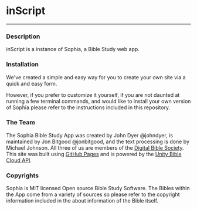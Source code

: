 # inScript
----------

### Description

inScript is a instance of Sophia, a Bible Study web app.

### Installation

We've created a simple and easy way for you to create your own site via a quick and easy form.

However, if you prefer to customize it yourself, if you are not daunted at running a few terminal commands, and would like to install your own version of Sophia please refer to the instructions included in this repository.

### The Team

The Sophia Bible Study App was created by John Dyer @johndyer, is maintained by Jon Bitgood @jonbitgood, and the text processing is done by Michael Johnson. All three of us are members of the [Digital Bible Society](https://dbs.org). This site was built using [GitHub Pages](https://pages.github.com/) and is powered by the [Unity Bible Cloud API](http://api.bible.cloud).

### Copyrights

Sophia is MIT licensed Open source Bible Study Software. The Bibles within the App come from a variety of sources so please refer to the copyright information included in the about information of the Bible itself.